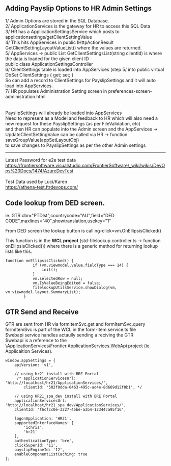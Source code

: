 ## Adding Payslip Options to HR Admin Settings
1/ Admin Options are stored in the SQL Database.<br>
2/ ApplicationServices is the gateway for HR to access this SQL Data<br>
3/ HR has a ApplicationSettingsService which posts to applicationsettings/getClientSettingValue<br>
4/ This hits AppServices in public IHttpActionResult GetClientSettingLayoutValueList() where the values are returned.<br>
5/ AppServices -> public List<ClientSetting> GetClientSettingsList(string clientId) is where the data is loaded for the given client ID<br>
public class ApplicationSettingsController<br>
6/ ClientSettings table is loaded into AppServices (step 5/ into  public virtual DbSet<ClientSetting> ClientSettings { get; set; }<br>
So can add a record to ClientSettings for PayslipSettings and it will auto load into AppServices.<br>
7/ HR populates Administration Setting screen in preferences-screen-administration.html<br>
<br><br>
PayslipSettings will already be loaded into AppServices<br>
Need to represent as a Model and feedback to HR which will also need a new request for these PayslipSettings (as per FileValidation, etc)<br>
and then HR can populate into the Admin screen and the AppServices -> UpdateClientSettingValue  can be called via HR -> function saveGroupValue(appSetLayoutObj) <br>
to save changes to PayslipSettings as per the other Admin settings<br>
<hr>

Latest Password for e2e test data<br>
https://frontiersoftware.visualstudio.com/FrontierSoftware/_wiki/wikis/DevOps%20Docs/1474/AzureDevTest
<br><br>Test Data used by Luci/Karen<br>https://athena-test.ftrdevops.com/

## Code lookup from DED screen.

ie. GTR:cbr="PTDlst",countrycode="AU",field="DED CODE",maxlines="40",showtranslation,usekey="1"

From DED screen the lookup button is call ng-click=vm.OnEllipsisClicked()

This function is in the **WCL project** (std-filelookup.controller.ts -> function onEllipsisClicked()) where there is a generic method for returning lookup lists like this.

```
function onEllipsisClicked() {
            if (vm.viewmodel.value.fieldType === 14) {
                init();
            }
            vm.selectedRow = null;
            vm.IsValueBeingEdited = false;
            filelookupUtilsService.showDialog(vm, vm.viewmodel.layout.SummaryList);
        }
```

## GTR Send and Receive
GTR are sent from HR via formItemSvc.get and formItemSvc.query<br>
formItemSvc is part of the WCL in the form-item.service.ts file<br>
$webapi service handles actaully sending a reciving the GTR<br>
$webapi is a reference to the  \ApplicationServices\Frontier.ApplicationServices.WebApi  project (ie. Applicaition Services).

```
window.appSettings = {
    apiVersion: 'v1',
    
    // using hr21 install with BRE Portal
     /* applicationServicesUrl: 'http://localhost/hr21/ApplicationServices/',
        clientId: '502f0dda-0463-495c-ad4e-8d669d12f0b1', */
    
    // using HR21_spa_dev install with BRE Portal    
    applicationServicesUrl: 'http://localhost/hr21_spa_dev/ApplicationServices/',
    clientId: 'f6cfcc0e-3227-45be-a3b4-12344ca95f16',  

    logonApplication: 'HR21',
    supportedInterfaceNames: [
        'ichris',
        'hr21'
    ],
    authenticationType: 'bre',
    clickSuperId: '11',
    payslipEngineId: '12',
    enableComponentListCaching: true
};
```
